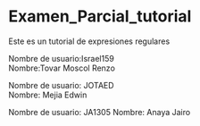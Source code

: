 # Examen_Parcial_tutorial
Este es un tutorial de expresiones regulares

Nombre de usuario:Israel159         
Nombre:Tovar Moscol Renzo

Nombre de usuario: JOTAED  
Nombre: Mejia Edwin  

Nombre de usuario: JA1305
Nombre: Anaya Jairo
